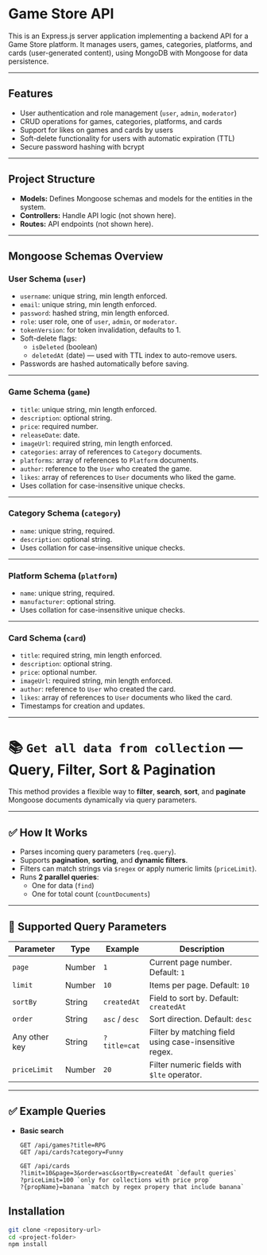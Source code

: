 # Game Store API

This is an Express.js server application implementing a backend API for a Game Store platform. It manages users, games, categories, platforms, and cards (user-generated content), using MongoDB with Mongoose for data persistence.

---

## Features

- User authentication and role management (`user`, `admin`, `moderator`)
- CRUD operations for games, categories, platforms, and cards
- Support for likes on games and cards by users
- Soft-delete functionality for users with automatic expiration (TTL)
- Secure password hashing with bcrypt

---

## Project Structure

- **Models:** Defines Mongoose schemas and models for the entities in the system.
- **Controllers:** Handle API logic (not shown here).
- **Routes:** API endpoints (not shown here).

---

## Mongoose Schemas Overview

### User Schema (`user`)

- `username`: unique string, min length enforced.
- `email`: unique string, min length enforced.
- `password`: hashed string, min length enforced.
- `role`: user role, one of `user`, `admin`, or `moderator`.
- `tokenVersion`: for token invalidation, defaults to 1.
- Soft-delete flags:
  - `isDeleted` (boolean)
  - `deletedAt` (date) — used with TTL index to auto-remove users.
- Passwords are hashed automatically before saving.

---

### Game Schema (`game`)

- `title`: unique string, min length enforced.
- `description`: optional string.
- `price`: required number.
- `releaseDate`: date.
- `imageUrl`: required string, min length enforced.
- `categories`: array of references to `Category` documents.
- `platforms`: array of references to `Platform` documents.
- `author`: reference to the `User` who created the game.
- `likes`: array of references to `User` documents who liked the game.
- Uses collation for case-insensitive unique checks.

---

### Category Schema (`category`)

- `name`: unique string, required.
- `description`: optional string.
- Uses collation for case-insensitive unique checks.

---

### Platform Schema (`platform`)

- `name`: unique string, required.
- `manufacturer`: optional string.
- Uses collation for case-insensitive unique checks.

---

### Card Schema (`card`)

- `title`: required string, min length enforced.
- `description`: optional string.
- `price`: optional number.
- `imageUrl`: required string, min length enforced.
- `author`: reference to `User` who created the card.
- `likes`: array of references to `User` documents who liked the card.
- Timestamps for creation and updates.

---

# 📚 `Get all data from collection` — Query, Filter, Sort & Pagination

This method provides a flexible way to **filter**, **search**, **sort**, and **paginate** Mongoose documents dynamically via query parameters.

---

## ✅ How It Works

- Parses incoming query parameters (`req.query`).
- Supports **pagination**, **sorting**, and **dynamic filters**.
- Filters can match strings via `$regex` or apply numeric limits (`priceLimit`).
- Runs **2 parallel queries**:
  - One for data (`find`)
  - One for total count (`countDocuments`)

---

## 📌 Supported Query Parameters

| Parameter     | Type   | Example        | Description                                            |
| ------------- | ------ | -------------- | ------------------------------------------------------ |
| `page`        | Number | `1`            | Current page number. Default: `1`                      |
| `limit`       | Number | `10`           | Items per page. Default: `10`                          |
| `sortBy`      | String | `createdAt`    | Field to sort by. Default: `createdAt`                 |
| `order`       | String | `asc` / `desc` | Sort direction. Default: `desc`                        |
| Any other key | String | `?title=cat`   | Filter by matching field using case-insensitive regex. |
| `priceLimit`  | Number | `20`           | Filter numeric fields with `$lte` operator.            |

---

## ✅ Example Queries

- **Basic search**

  ```http
  GET /api/games?title=RPG
  GET /api/cards?category=Funny

  GET /api/cards
  ?limit=10&page=3&order=asc&sortBy=createdAt `default queries`
  ?priceLimit=100 `only for collections with price prop`
  ?{propName}=banana `match by regex propery that include banana`
  ```

## Installation

```bash
git clone <repository-url>
cd <project-folder>
npm install
```

